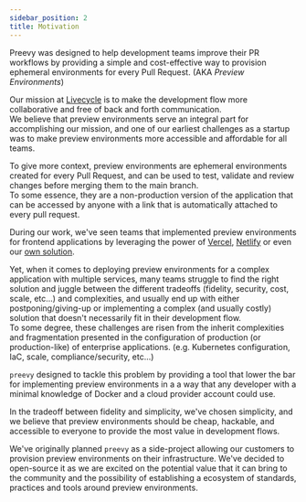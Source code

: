 ```yaml
---
sidebar_position: 2
title: Motivation
---
```


Preevy was designed to help development teams improve their PR workflows by providing a simple and cost-effective way to provision ephemeral environments for every Pull Request. (AKA *Preview Environments*)

Our mission at [Livecycle](https://livecycle.io) is to make the development flow more collaborative and free of back and forth communication.  
We believe that preview environments serve an integral part for accomplishing our mission, and one of our earliest challenges as a startup was to make preview environments more accessible and affordable for all teams.

To give more context, preview environments are ephemeral environments created for every Pull Request, and can be used to test, validate and review changes before merging them to the main branch.  
To some essence, they are a non-production version of the application that can be accessed by anyone with a link that is automatically attached to every pull request.

During our work, we've seen teams that implemented preview environments for frontend applications by leveraging the power of [Vercel](https://vercel.com/), [Netlify](https://www.netlify.com/) or even our [own solution](https://livecycle.io).

Yet, when it comes to deploying preview environments for a complex application with multiple services, many teams struggle to find the right solution and juggle between the different tradeoffs (fidelity, security, cost, scale, etc...) and complexities, and usually end up with either postponing/giving-up or implementing a complex (and usually costly) solution that doesn't necessarily fit in their development flow.  
To some degree, these challenges are risen from the inherit complexities and fragmentation presented in the configuration of production (or production-like) of enterprise applications. (e.g. Kubernetes configuration, IaC, scale, compliance/security, etc...)

`preevy` designed to tackle this problem by providing a tool that lower the bar for implementing preview environments in a a way that any developer with a minimal knowledge of Docker and a cloud provider account could use.

In the tradeoff between fidelity and simplicity, we've chosen simplicity, and we believe that preview environments should be cheap, hackable, and accessible to everyone to provide the most value in development flows.

We've originally planned `preevy` as a side-project allowing our customers to provision preview environments on their infrastructure.
We've decided to open-source it as we are excited on the potential value that it can bring to the community and the possibility of establishing a ecosystem of standards, practices and tools around preview environments.
